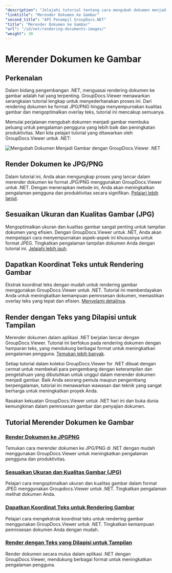 ```yaml
---
"description": "Jelajahi tutorial tentang cara mengubah dokumen menjadi gambar menggunakan GroupDocs.Viewer for .NET. Optimalkan kualitas gambar, ekstrak koordinat teks, dan tingkatkan pengalaman pengguna."
"linktitle": "Merender Dokumen ke Gambar"
"second_title": "API Penampil GroupDocs.NET"
"title": "Merender Dokumen ke Gambar"
"url": "/id/net/rendering-documents-images/"
"weight": 30
---
```


# Merender Dokumen ke Gambar

## Perkenalan

Dalam bidang pengembangan .NET, menguasai rendering dokumen ke gambar adalah hal yang terpenting. GroupDocs.Viewer menawarkan serangkaian tutorial lengkap untuk menyederhanakan proses ini. Dari rendering dokumen ke format JPG/PNG hingga menyempurnakan kualitas gambar dan mengoptimalkan overlay teks, tutorial ini mencakup semuanya.

Memulai perjalanan mengubah dokumen menjadi gambar membuka peluang untuk pengalaman pengguna yang lebih baik dan peningkatan produktivitas. Mari kita pelajari tutorial yang ditawarkan oleh GroupDocs.Viewer untuk .NET:

![Mengubah Dokumen Menjadi Gambar dengan GroupDocs.Viewer .NET](/viewer/rendering-documents-images/image.png)

## Render Dokumen ke JPG/PNG
Dalam tutorial ini, Anda akan mengungkap proses yang lancar dalam merender dokumen ke format JPG/PNG menggunakan GroupDocs.Viewer untuk .NET. Dengan menerapkan metode ini, Anda akan meningkatkan pengalaman pengguna dan produktivitas secara signifikan. [Pelajari lebih lanjut](./render-jpg-png/).

## Sesuaikan Ukuran dan Kualitas Gambar (JPG)
Mengoptimalkan ukuran dan kualitas gambar sangat penting untuk tampilan dokumen yang efisien. Dengan GroupDocs.Viewer untuk .NET, Anda akan mempelajari cara menyempurnakan aspek-aspek ini khususnya untuk format JPEG. Tingkatkan pengalaman tampilan dokumen Anda dengan tutorial ini. [Jelajahi lebih jauh](./adjust-image-size-and-quality-jpg/).

## Dapatkan Koordinat Teks untuk Rendering Gambar
Ekstrak koordinat teks dengan mudah untuk rendering gambar menggunakan GroupDocs.Viewer untuk .NET. Tutorial ini memberdayakan Anda untuk meningkatkan kemampuan pemrosesan dokumen, memastikan overlay teks yang tepat dan efisien. [Menyelami detailnya](./get-text-coordinates-image/).

## Render dengan Teks yang Dilapisi untuk Tampilan
Merender dokumen dalam aplikasi .NET berjalan lancar dengan GroupDocs.Viewer. Tutorial ini berfokus pada rendering dokumen dengan hamparan teks, yang mendukung berbagai format untuk meningkatkan pengalaman pengguna. [Temukan lebih banyak](./render-with-text-overlay/).

Setiap tutorial dalam koleksi GroupDocs.Viewer for .NET dibuat dengan cermat untuk membekali para pengembang dengan keterampilan dan pengetahuan yang dibutuhkan untuk unggul dalam merender dokumen menjadi gambar. Baik Anda seorang pemula maupun pengembang berpengalaman, tutorial ini menawarkan wawasan dan teknik yang sangat berharga untuk meningkatkan proyek Anda.

Rasakan kekuatan GroupDocs.Viewer untuk .NET hari ini dan buka dunia kemungkinan dalam pemrosesan gambar dan penyajian dokumen.

## Tutorial Merender Dokumen ke Gambar
### [Render Dokumen ke JPGPNG](./render-jpg-png/)
Temukan cara merender dokumen ke JPG/PNG di .NET dengan mudah menggunakan GroupDocs.Viewer untuk meningkatkan pengalaman pengguna dan produktivitas.
### [Sesuaikan Ukuran dan Kualitas Gambar (JPG)](./adjust-image-size-and-quality-jpg/)
Pelajari cara mengoptimalkan ukuran dan kualitas gambar dalam format JPEG menggunakan Groupdocs.Viewer untuk .NET. Tingkatkan pengalaman melihat dokumen Anda.
### [Dapatkan Koordinat Teks untuk Rendering Gambar](./get-text-coordinates-image/)
Pelajari cara mengekstrak koordinat teks untuk rendering gambar menggunakan GroupDocs.Viewer untuk .NET. Tingkatkan kemampuan pemrosesan dokumen Anda dengan mudah.
### [Render dengan Teks yang Dilapisi untuk Tampilan](./render-with-text-overlay/)
Render dokumen secara mulus dalam aplikasi .NET dengan GroupDocs.Viewer, mendukung berbagai format untuk meningkatkan pengalaman pengguna.